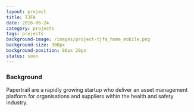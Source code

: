 ```yaml
---
layout: project
title: TJFA
date: 2016-06-24
category: projects
tags: projects
background-image: /images/project-tjfa_home_mobile.png
background-size: 300px
background-position: 80px 20px
status: soon
---
```


### Background

Papertrail are a rapidly growing startup who deliver an asset management platform for organisations and suppliers within the health and safety industry.